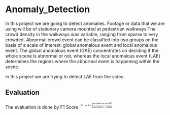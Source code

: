 # Anomaly_Detection
In this project we are going to detect anomalies. Footage or data that we are using will be of stationary camera mounted at pedestrian walkways.The crowd density in the walkways was variable, ranging from sparse to very crowded. Abnormal crowd event can be classified into two groups on the basis of a scale of interest: global anomalous event and local anomalous event. The global anomalous event (GAE) concentrates on deciding if the whole scene is abnormal or not, whereas the local anomalous event (LAE) determines the regions where the abnormal event is happening within the scene.

In this project we are trying to detect LAE from the video.
## Evaluation
The evaluation is done by F1 Score.
<img src = "images/f1-score.jpg" width = "100" >
